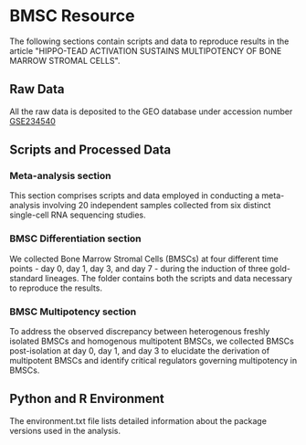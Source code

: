 # BMSC Resource
The following sections contain scripts and data to reproduce results in the article "HIPPO-TEAD ACTIVATION SUSTAINS MULTIPOTENCY OF BONE MARROW STROMAL CELLS".

## Raw Data
All the raw data is deposited to the GEO database under accession number [GSE234540](https://www.ncbi.nlm.nih.gov/geo/query/acc.cgi?acc=GSE234540)

## Scripts and Processed Data
### Meta-analysis section
This section comprises scripts and data employed in conducting a meta-analysis involving 20 independent samples collected from six distinct single-cell RNA sequencing studies.

### BMSC Differentiation section
We collected Bone Marrow Stromal Cells (BMSCs) at four different time points - day 0, day 1, day 3, and day 7 - during the induction of three gold-standard lineages. The folder contains both the scripts and data necessary to reproduce the results.

### BMSC Multipotency section
To address the observed discrepancy between heterogenous freshly isolated BMSCs and homogenous multipotent BMSCs, we collected BMSCs post-isolation at day 0, day 1, and day 3 to elucidate the derivation of multipotent BMSCs and identify critical regulators governing multipotency in BMSCs.

## Python and R Environment
The environment.txt file lists detailed information about the package versions used in the analysis.

